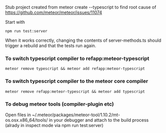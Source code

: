 Stub project created from meteor create --typescript to find root cause of 
https://github.com/meteor/meteor/issues/11074

Start with

    npm run test:server

When it works correctly, changing the contents of server-methods.ts should trigger a rebuild and 
that the tests run again.

### To switch typescript compiler to refapp:meteor-typescript

    meteor remove typescript && meteor add refapp:meteor-typescript

### To switch typescript compiler to the meteor core compiler
  
    meteor remove refapp:meteor-typescript && meteor add typescript

### To debug meteor tools (compiler-plugin etc)

Open files in ~/.meteor/packages/meteor-tool/1.10.2/mt-os.osx.x86_64/tools/ in your debugger and
attach to the build process (alrady in inspect mode via npm run test:server)
